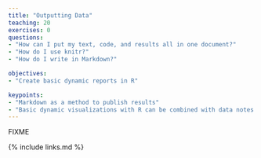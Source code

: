 ```yaml
---
title: "Outputting Data"
teaching: 20
exercises: 0
questions:
- "How can I put my text, code, and results all in one document?"
- "How do I use knitr?"
- "How do I write in Markdown?"

objectives:
- "Create basic dynamic reports in R"

keypoints:
- "Markdown as a method to publish results"
- "Basic dynamic visualizations with R can be combined with data notes in RMarkdown"
---
```

FIXME

{% include links.md %}